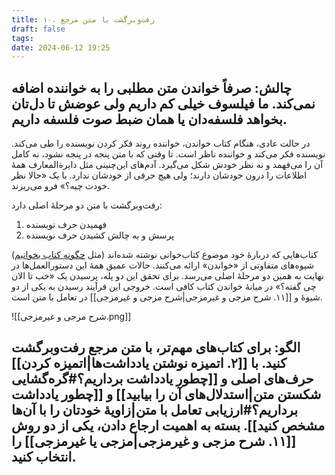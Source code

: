 ```yaml
---
title: ۱۰. رفت‌وبرگشت با متن مرجع
draft: false
tags: 
date: 2024-06-12 19:25
---
```

## چالش: صرفاً خواندن متن مطلبی را به خواننده اضافه نمی‌کند. ما فیلسوف خیلی کم داریم ولی عوضش تا دل‌تان بخواهد فلسفه‌دان یا همان ضبط صوت فلسفه داریم.

در حالت عادی، هنگام کتاب خواندن، خواننده روند فکر کردن نویسنده را طی می‌کند. نویسنده فکر می‌کند و خواننده ناظر است. تا وقتی که با متن پنجه در پنجه نشود، نه کامل آن را می‌فهمد و نه نظر خودش شکل می‌گیرد. آدم‌های این‌چنینی مثل دایرة‌المعارف همهٔ اطلاعات را درون خودشان دارند؛ ولی هیچ حرفی از خودشان ندارد. با یک «حالا نظر خودت چیه؟» فرو می‌ریزند.

رفت‌وبرگشت با متن دو مرحلهٔ اصلی دارد:
1. فهمیدن حرف نویسنده
2. پرسش و به چالش کشیدن حرف نویسنده

کتاب‌هایی که دربارهٔ خود موضوع کتاب‌خوانی نوشته شده‌اند (مثل [چگونه کتاب بخوانیم](https://www.goodreads.com/book/show/30353209)) شیوه‌های متفاوتی از «خواندن» ارائه می‌کنند. حالات عمیق همهٔ این دستورالعمل‌ها در نهایت به همین دو مرحلهٔ اصلی می‌رسد. برای تحقق این دو پله، پرسیدن یک «خب تا الان چی گفته؟» در میانهٔ خواندن کتاب کافی است. خروجی این فرآیند رسیدن به یکی از دو شیوهٔ و [[۱۱. شرح مزجی و غیرمزجی|شرح مزجی و غیرمزجی]] در تعامل با متن است.

![[شرح مزجی و غیرمزجی.png]]

## الگو: برای کتاب‌های مهم‌تر، با متن مرجع رفت‌وبرگشت کنید. با [[۲. اتمیزه نوشتن یادداشت‌ها|اتمیزه کردن]] حرف‌های اصلی و [[چطور یادداشت برداریم؟#گره‌گشایی شکستن متن|استدلال‌های آن را بیابید]] و [[چطور یادداشت برداریم؟#ارزیابی تعامل با متن|زاویهٔ خودتان را با آن‌ها مشخص کنید]]. بسته به اهمیت ارجاع دادن، یکی از دو روش [[۱۱. شرح مزجی و غیرمزجی|مزجی یا غیرمزجی]] را انتخاب کنید.
